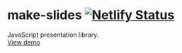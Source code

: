 # make-slides [![Netlify Status](https://api.netlify.com/api/v1/badges/6cd42f8e-4b6d-4604-9359-6e60861945da/deploy-status)](https://app.netlify.com/sites/make-slides/deploys)

JavaScript presentation library.\
[View demo](https://arish-shah.github.io/make-slides)
